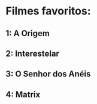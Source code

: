 <h1> Filmes favoritos: </h1>
<h2> 1: A Origem </h2>
<h2> 2: Interestelar </h2>
<h2> 3: O Senhor dos Anéis </h2>
<h2> 4: Matrix </h2>
